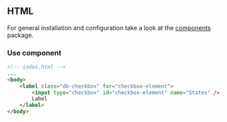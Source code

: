 ## HTML

For general installation and configuration take a look at the [components](https://www.npmjs.com/package/@db-ui/components) package.

### Use component

```html index.html
<!-- index.html -->
...
<body>
	<label class="db-checkbox" for="checkbox-element">
		<input type="checkbox" id="checkbox-element" name="States" />
		Label
	</label>
</body>
```
